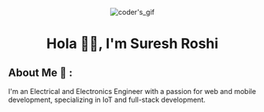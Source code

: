 <!-- <p align="center">
    <img src="https://user-images.githubusercontent.com/61200479/149668042-711918b9-0d2e-441f-b276-de9a9ab20e98.gif" alt="coder's_gif">
</p> -->
<p align="center">
    <img src="https://user-images.githubusercontent.com/61200479/149668089-dfe434cd-d104-41cf-a5b0-38e1c0c5cabe.gif" alt="coder's_gif">
</p>

<h1 align="center">Hola 👋🏻, I'm Suresh Roshi</h1>

<h2>About Me 🙂 :</h2>
<p>I'm an Electrical and Electronics Engineer with a passion for web and mobile development, specializing in IoT and full-stack development.</p>

